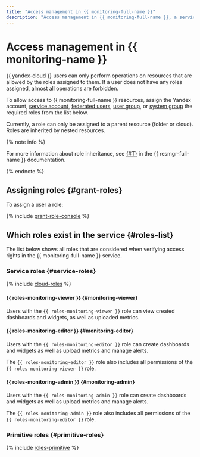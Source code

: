 ```yaml
---
title: "Access management in {{ monitoring-full-name }}"
description: "Access management in {{ monitoring-full-name }}, a service for collecting and storing metrics and using them to build charts on dashboards. To grant access to {{ monitoring-full-name }} resources, assign relevant roles from the list to the user."
---
```


# Access management in {{ monitoring-name }}


{{ yandex-cloud }} users can only perform operations on resources that are allowed by the roles assigned to them. If a user does not have any roles assigned, almost all operations are forbidden.

To allow access to {{ monitoring-full-name }} resources, assign the Yandex account, [service account](../../iam/concepts/users/service-accounts.md), [federated users](../../iam/concepts/federations.md), [user group](../../organization/operations/manage-groups.md), or [system group](../../iam/concepts/access-control/system-group.md) the required roles from the list below.

Currently, a role can only be assigned to a parent resource (folder or cloud). Roles are inherited by nested resources.

{% note info %}

For more information about role inheritance, see [{#T}](../../resource-manager/concepts/resources-hierarchy.md#access-rights-inheritance) in the {{ resmgr-full-name }} documentation.

{% endnote %}

## Assigning roles {#grant-roles}

To assign a user a role:

{% include [grant-role-console](../../_includes/grant-role-console.md) %}

## Which roles exist in the service {#roles-list}

The list below shows all roles that are considered when verifying access rights in the {{ monitoring-full-name }} service.

### Service roles {#service-roles}

{% include [cloud-roles](../../_includes/cloud-roles.md) %}

#### {{ roles-monitoring-viewer }} {#monitoring-viewer}

Users with the `{{ roles-monitoring-viewer }}` role can view created dashboards and widgets, as well as uploaded metrics.

#### {{ roles-monitoring-editor }} {#monitoring-editor}

Users with the `{{ roles-monitoring-editor }}` role can create dashboards and widgets as well as upload metrics and manage alerts.

The `{{ roles-monitoring-editor }}` role also includes all permissions of the `{{ roles-monitoring-viewer }}` role.

#### {{ roles-monitoring-admin }} {#monitoring-admin}

Users with the `{{ roles-monitoring-admin }}` role can create dashboards and widgets as well as upload metrics and manage alerts.

The `{{ roles-monitoring-admin }}` role also includes all permissions of the `{{ roles-monitoring-editor }}` role.

### Primitive roles {#primitive-roles}

{% include [roles-primitive](../../_includes/roles-primitive.md) %}


